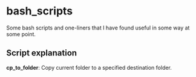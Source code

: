 # bash_scripts
Some bash scripts and one-liners that I have found useful in some way at some point.

## Script explanation

**cp\_to\_folder**: Copy current folder to a specified destination folder.
